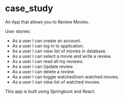 # case_study

An App that allows you to Review Movies.

User stories: 

- As a user I can create an account.
- As a user I can log in to application.
- As a user I can view list of movies in database.
- As a user I can select a movie and write a review.
- As a user I can read all my reviews.
- As a user I can Update review.
- As a user I can delete a review.
- As a user I can toggle watched/non watched movies.
- As a user I can view list of watched movies.

This app is built using Springboot and React.
